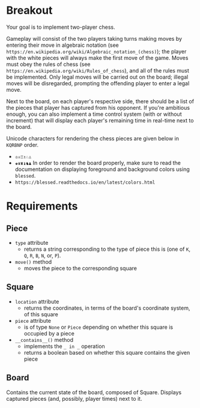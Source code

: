 # Breakout
Your goal is to implement two-player chess.

Gameplay will consist of the two players taking turns making moves by entering their move in algebraic notation (see `https://en.wikipedia.org/wiki/Algebraic_notation_(chess)`); the player with the white pieces will always make the first move of the game.
Moves must obey the rules of chess (see `https://en.wikipedia.org/wiki/Rules_of_chess`), and all of the rules must be implemented.
Only legal moves will be carried out on the board; illegal moves will be disregarded, prompting the offending player to enter a legal move.

Next to the board, on each player's respective side, there should be a list of the pieces that player has captured from his opponent.
If you're ambitious enough, you can also implement a time control system (with or without increment) that will display each player's remaining time in real-time next to the board.

Unicode characters for rendering the chess pieces are given below in `KQRBNP` order.
- `♔♕♖♗♘♙`
- `♚♛♜♝♞♟` 
In order to render the board properly, make sure to read the documentation on displaying foreground and background colors using `blessed`.
- `https://blessed.readthedocs.io/en/latest/colors.html`

# Requirements
## Piece
+ `type` attribute
  - returns a string corresponding to the type of piece this is (one of `K`, `Q`, `R`, `B`, `N`, or, `P`).
+ `move()` method
  - moves the piece to the corresponding square

## Square
+ `location` attribute
  - returns the coordinates, in terms of the board's coordinate system, of this square
+ `piece` attribute
  - is of type `None` or `Piece` depending on whether this square is occupied by a piece
+ `__contains__()` method
  - implements the `_ in _` operation
  - returns a boolean based on whether this square contains the given piece

## Board
Contains the current state of the board, composed of Square.
Displays captured pieces (and, possibly, player times) next to it.
